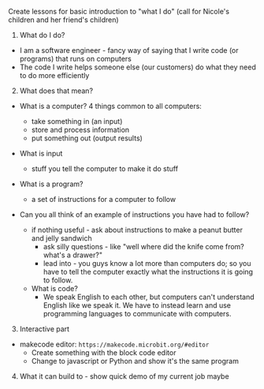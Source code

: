 Create lessons for basic introduction to "what I do" (call for Nicole's children and her friend's children)

1. What do I do? 
- I am a software engineer - fancy way of saying that I write code (or programs) that runs on computers 
- The code I write helps someone else (our customers) do what they need to do more efficiently

2. What does that mean?

- What is a computer?
    4 things common to all computers:
    - take something in (an input)
    - store and process information
    - put something out (output results)

- What is input
    - stuff you tell the computer to make it do stuff

- What is a program?
    - a set of instructions for a computer to follow 

- Can you all think of an example of instructions you have had to follow?
    - if nothing useful - ask about instructions to make a peanut butter and jelly sandwich
        - ask silly questions - like "well where did the knife come from? what's a drawer?"
        - lead into - you guys know a lot more than computers do; so you have to tell the computer exactly what the instructions it is going to follow. 
    - What is code? 
        - We speak English to each other, but computers can't understand English like we speak it.  We have to instead learn and use programming languages to communicate with computers. 

3. Interactive part 
- makecode editor: `https://makecode.microbit.org/#editor`
    - Create something with the block code editor 
    - Change to javascript or Python and show it's the same program

4. What it can build to - show quick demo of my current job maybe
